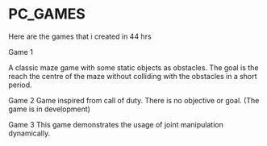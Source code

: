 # PC_GAMES
Here are the games that i created in 44 hrs

Game 1

  A classic maze game with some static objects as obstacles. The goal is the reach the centre of the maze without colliding with the obstacles in a short period.
  
Game 2
  Game inspired from call of duty. There is no objective or goal. (The game is in development)
  
Game 3
  This game demonstrates the usage of joint manipulation dynamically.
